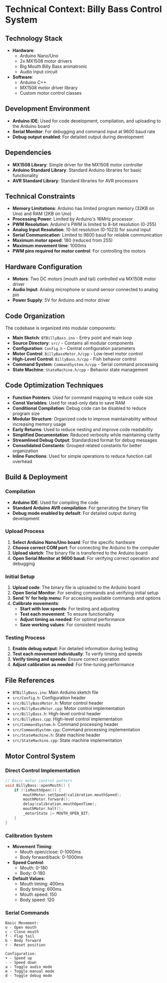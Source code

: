 # Technical Context: Billy Bass Control System

## Technology Stack

- **Hardware**:
  - Arduino Nano/Uno
  - 2x MX1508 motor drivers
  - Big Mouth Billy Bass animatronic
  - Audio input circuit
- **Software**:
  - Arduino C++
  - MX1508 motor driver library
  - Custom motor control classes

## Development Environment

- **Arduino IDE**: Used for code development, compilation, and uploading to the Arduino board
- **Serial Monitor**: For debugging and command input at 9600 baud rate
- **Debug output enabled**: For detailed output during development

## Dependencies

- **MX1508 Library**: Simple driver for the MX1508 motor controller
- **Arduino Standard Library**: Standard Arduino libraries for basic functionality
- **AVR Standard Library**: Standard libraries for AVR processors

## Technical Constraints

- **Memory Limitations**: Arduino has limited program memory (32KB on Uno) and RAM (2KB on Uno)
- **Processing Power**: Limited by Arduino's 16MHz processor
- **PWM Resolution**: Arduino's PWM is limited to 8-bit resolution (0-255)
- **Analog Input Resolution**: 10-bit resolution (0-1023) for sound input
- **Serial Communication**: Limited to 9600 baud for reliable communication
- **Maximum motor speed**: 180 (reduced from 255)
- **Maximum movement time**: 1000ms
- **PWM pins required for motor control**: For controlling the motors

## Hardware Configuration

- **Motors**: Two DC motors (mouth and tail) controlled via MX1508 motor driver
- **Audio Input**: Analog microphone or sound sensor connected to analog pin
- **Power Supply**: 5V for Arduino and motor driver

## Code Organization

The codebase is organized into modular components:

- **Main Sketch**: `BTBillyBass.ino` - Entry point and main loop
- **Source Directory**: `src/` - Contains all modular components
- **Configuration**: `Config.h` - Central configuration parameters
- **Motor Control**: `BillyBassMotor.h/cpp` - Low-level motor control
- **High-Level Control**: `BillyBass.h/cpp` - Fish behavior control
- **Command System**: `CommandSystem.h/cpp` - Serial command processing
- **State Machine**: `StateMachine.h/cpp` - Behavior state management

## Code Optimization Techniques

- **Function Pointers**: Used for command mapping to reduce code size
- **Const Variables**: Used for read-only data to save RAM
- **Conditional Compilation**: Debug code can be disabled to reduce program size
- **Modular Structure**: Organized code to improve maintainability without increasing memory usage
- **Early Returns**: Used to reduce nesting and improve code readability
- **Simplified Documentation**: Reduced verbosity while maintaining clarity
- **Streamlined Debug Output**: Standardized format for debug messages
- **Consolidated Constants**: Grouped related constants for better organization
- **Inline Functions**: Used for simple operations to reduce function call overhead

## Build & Deployment

### Compilation

- **Arduino IDE**: Used for compiling the code
- **Standard Arduino AVR compilation**: For generating the binary file
- **Debug mode enabled by default**: For detailed output during development

### Upload Process

1. **Select Arduino Nano/Uno board**: For the specific hardware
2. **Choose correct COM port**: For connecting the Arduino to the computer
3. **Upload sketch**: The binary file is transferred to the Arduino board
4. **Open Serial Monitor at 9600 baud**: For verifying correct operation and debugging

### Initial Setup

1. **Upload code**: The binary file is uploaded to the Arduino board
2. **Open Serial Monitor**: For sending commands and verifying initial setup
3. **Send 'h' for help menu**: For accessing available commands and options
4. **Calibrate movements**:
   - **Start with low speeds**: For testing and adjusting
   - **Test each movement**: To ensure functionality
   - **Adjust timing as needed**: For optimal performance
   - **Save working values**: For consistent results

### Testing Process

1. **Enable debug output**: For detailed information during testing
2. **Test each movement individually**: To verify timing and speeds
3. **Verify timing and speeds**: Ensure correct operation
4. **Adjust calibration as needed**: For fine-tuning performance

## File References

- `BTBillyBass.ino`: Main Arduino sketch file
- `src/Config.h`: Configuration header
- `src/BillyBassMotor.h`: Motor control header
- `src/BillyBassMotor.cpp`: Motor control implementation
- `src/BillyBass.h`: High-level control header
- `src/BillyBass.cpp`: High-level control implementation
- `src/CommandSystem.h`: Command processing header
- `src/CommandSystem.cpp`: Command processing implementation
- `src/StateMachine.h`: State machine header
- `src/StateMachine.cpp`: State machine implementation

## Motor Control System

### Direct Control Implementation

```cpp
// Basic motor control pattern
void BillyBass::openMouth() {
    if (!isMouthOpen()) {
        mouthMotor.setSpeed(calibration.mouthSpeed);
        mouthMotor.forward();
        delay(calibration.mouthOpenTime);
        mouthMotor.halt();
        _motorState |= MOUTH_OPEN_BIT;
    }
}
```

### Calibration System

- **Movement Timing**:
  - Mouth open/close: 0-1000ms
  - Body forward/back: 0-1000ms
- **Speed Control**:
  - Mouth: 0-180
  - Body: 0-180
- **Default Values**:
  - Mouth timing: 400ms
  - Body timing: 600ms
  - Mouth speed: 150
  - Body speed: 120

### Serial Commands

``` mermaid
Basic Movement:
o - Open mouth
c - Close mouth
f - Flap tail
b - Body forward
r - Reset position

Configuration:
+ - Speed up
- - Speed down
a - Toggle audio mode
m - Toggle manual mode
d - Toggle debug mode
```
